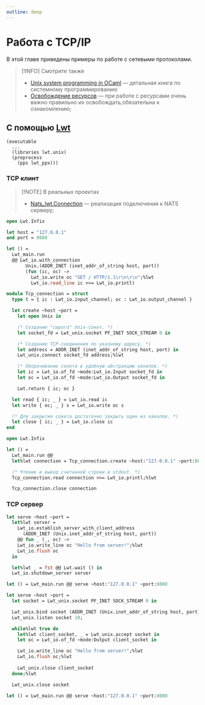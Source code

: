 ```yaml
---
outline: deep
---
```


# Работа с TCP/IP

В этой главе приведены примеры по работе с сетевыми протоколами.

> [!INFO] Смотрите также
> - [Unix system programming in OCaml](https://ocaml.github.io/ocamlunix/) &mdash; детальная книга по системному программированию
> - [Освобождение ресурсов](../recipes/dispose-resources.md) &mdash; при работе с ресурсами очень важно правильно их освобождать,обязательна к ознакомлению;

## С помощью [Lwt](../libraries/concurrency/lwt.md)

```Dune
(executable 
  ...
  (libraries lwt.unix)
  (preprocess
    (pps lwt_ppx)))
```

### TCP клинт

> [!NOTE] В реальных проектах 
> - [Nats_lwt.Connection](https://github.com/romanchechyotkin/nats.ocaml/blob/main/lwt/connection.ml) &mdash; реализация подключения к NATS серверу;

```ocaml
open Lwt.Infix

let host = "127.0.0.1"
and port = 8080

let () =
  Lwt_main.run
  @@ Lwt_io.with_connection
       Unix.(ADDR_INET (inet_addr_of_string host, port))
       (fun (ic, oc) ->
         Lwt_io.write oc "GET / HTTP/1.1\r\n\r\n";%lwt
         Lwt_io.read_line ic >>= Lwt_io.printl)
```

```ocaml
module Tcp_connection = struct
  type t = { ic : Lwt_io.input_channel; oc : Lwt_io.output_channel }

  let create ~host ~port =
    let open Unix in

    (* Создание "сырого" Unix-сокет. *)
    let socket_fd = Lwt_unix.socket PF_INET SOCK_STREAM 0 in

    (* Создание TCP-соединения по указному адресу. *)
    let address = ADDR_INET (inet_addr_of_string host, port) in
    Lwt_unix.connect socket_fd address;%lwt

    (* Оборачивание сокета в удобную абстракцию каналов. *)
    let ic = Lwt_io.of_fd ~mode:Lwt_io.Input socket_fd in
    let oc = Lwt_io.of_fd ~mode:Lwt_io.Output socket_fd in

    Lwt.return { ic; oc }

  let read { ic; _ } = Lwt_io.read ic
  let write { oc; _ } s = Lwt_io.write oc s

  (* Для закрытия сокета достаточно закрыть один из каналов. *)
  let close { ic; _ } = Lwt_io.close ic
end

open Lwt.Infix

let () =
  Lwt_main.run @@
  let%lwt connection = Tcp_connection.create ~host:"127.0.0.1" ~port:8080 in

  (* Чтение и вывод считанной строки в stdout. *)
  Tcp_connection.read connection >>= Lwt_io.printl;%lwt

  Tcp_connection.close connection
```

### TCP сервер

```ocaml
let serve ~host ~port =
  let%lwt server =
    Lwt_io.establish_server_with_client_address
      (ADDR_INET (Unix.inet_addr_of_string host, port))
    @@ fun _ (_, oc) ->
    Lwt_io.write_line oc "Hello from server!";%lwt
    Lwt_io.flush oc
  in

  let%lwt _ = fst @@ Lwt.wait () in
  Lwt_io.shutdown_server server

let () = Lwt_main.run @@ serve ~host:"127.0.0.1" ~port:8080
```

```ocaml
let serve ~host ~port =
  let socket = Lwt_unix.socket PF_INET SOCK_STREAM 0 in

  Lwt_unix.bind socket (ADDR_INET (Unix.inet_addr_of_string host, port));%lwt
  Lwt_unix.listen socket 10;

  while%lwt true do
    let%lwt client_socket, _ = Lwt_unix.accept socket in
    let oc = Lwt_io.of_fd ~mode:Output client_socket in

    Lwt_io.write_line oc "Hello from server!";%lwt
    Lwt_io.flush oc;%lwt
    
    Lwt_unix.close client_socket
  done;%lwt

  Lwt_unix.close socket

let () = Lwt_main.run @@ serve ~host:"127.0.0.1" ~port:8080
```